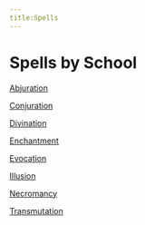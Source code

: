 ```yaml
---
title:Spells
---
```


# Spells by School

<a href="/dnd/spells/abjuration">Abjuration</a>

<a href="/dnd/spells/conjuration">Conjuration</a>

<a href="/dnd/spells/divination">Divination</a>

<a href="/dnd/spells/enchantment">Enchantment</a>

<a href="/dnd/spells/evocation">Evocation</a>

<a href="/dnd/spells/illusion">Illusion</a>

<a href="/dnd/spells/necromancy">Necromancy</a>

<a href="/dnd/spells/transmutation">Transmutation</a>

